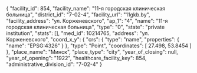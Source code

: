 {
    "facility_id": 854,
    "facility_name": "11-я городская клиническая больница",
    "district_id": "7-02-4",
    "facility_url": "11gkb.by",
    "facility_address": "ул. Корженевского",
    "ap_1": "4",
    "name": "11-я городская клиническая больница",
    "type": "0",
    "state": "private institution",
    "stats": [],
    "med_id": 10214765,
    "address": "ул. Корженевского",
    "coord_x_y": {
        "crs": {
            "type": "name",
            "properties": {
                "name": "EPSG:4326"
            }
        },
        "type": "Point",
        "coordinates": [
            27.498,
            53.8454
        ]
    },
    "place_name": "Минск",
    "place_type": "city",
    "year_of_closing": null,
    "year_of_opening": "1922",
    "healthcare_facility_key": 854,
    "administrative_division_id": "7-02-4"
}